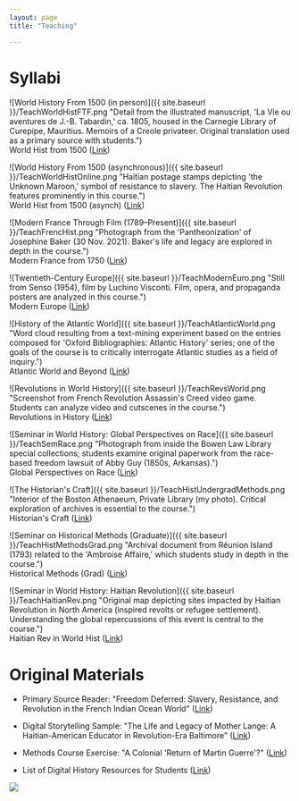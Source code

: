 ```yaml
---
layout: page
title: "Teaching"

---
```



# Syllabi

![World History From 1500 (in person)]({{ site.baseurl }}/TeachWorldHistFTF.png "Detail from the illustrated manuscript, 'La Vie ou aventures de J.-B. Tabardin,' ca. 1805, housed in the Carnegie Library of Curepipe, Mauritius. Memoirs of a Creole privateer. Original translation used as a primary source with students.")  
World Hist from 1500 ([Link](https://docs.google.com/document/d/1fePnBlo6BaXp4tC4P-dX8siCCeHUv5IF/preview))

![World History From 1500 (asynchronous)]({{ site.baseurl }}/TeachWorldHistOnline.png "Haitian postage stamps depicting 'the Unknown Maroon,' symbol of resistance to slavery. The Haitian Revolution features prominently in this course.")  
World Hist from 1500 (asynch) ([Link]((https://docs.google.com/document/d/1VLeapD7tXd1Evtr60N6C0jREkNmtsRqO6jYI7wmaHgY/preview)))

![Modern France Through Film (1789–Present)]({{ site.baseurl }}/TeachFrencHist.png "Photograph from the 'Pantheonization' of Josephine Baker (30 Nov. 2021). Baker's life and legacy are explored in depth in the course.")  
Modern France from 1750 ([Link](https://docs.google.com/document/d/1g6miJ6b75h02qdgefYWlurPEkbpXHWox-bQUr9kdH1Q/preview))

![Twentieth-Century Europe]({{ site.baseurl }}/TeachModernEuro.png "Still from Senso (1954), film by Luchino Visconti. Film, opera, and propaganda posters are analyzed in this course.")  
Modern Europe ([Link](https://docs.google.com/document/d/1AmCxEgQUcqxwUjT3YtKEfo3fPuFenxel/preview))

![History of the Atlantic World]({{ site.baseurl }}/TeachAtlanticWorld.png "Word cloud resulting from a text-mining experiment based on the entries composed for 'Oxford Bibliographies: Atlantic History' series; one of the goals of the course is to critically interrogate Atlantic studies as a field of inquiry.")  
Atlantic World and Beyond ([Link](https://docs.google.com/document/d/14nkCsZx6Kncmx62_e2okoq5_UxqVm3pu/preview))

![Revolutions in World History]({{ site.baseurl }}/TeachRevsWorld.png "Screenshot from French Revolution Assassin's Creed video game. Students can analyze video and cutscenes in the course.")  
Revolutions in History ([Link](https://docs.google.com/document/d/1WkrzMls7drYKM8t-_WDqJt2sfxVG8XL53zwjI-y6Y7o/preview))

![Seminar in World History: Global Perspectives on Race]({{ site.baseurl }}/TeachSemRace.png "Photograph from inside the Bowen Law Library special collections; students examine original paperwork from the race-based freedom lawsuit of Abby Guy (1850s, Arkansas).")  
Global Perspectives on Race ([Link](https://docs.google.com/document/d/1qI3VulFpNQr1wsPlxu8YOW3VgEVPoFOx/preview))

![The Historian's Craft]({{ site.baseurl }}/TeachHistUndergradMethods.png "Interior of the Boston Athenaeum, Private Library (my photo). Critical exploration of archives is essential to the course.")  
Historian's Craft ([Link](https://docs.google.com/document/d/1p-3HZ_d7Tx7nQX9UHappycZKM5oANXx1/preview))

![Seminar on Historical Methods (Graduate)]({{ site.baseurl }}/TeachHistMethodsGrad.png "Archival document from Réunion Island (1793) related to the 'Ambroise Affaire,' which students study in depth in the course.")  
Historical Methods (Grad) ([Link](https://docs.google.com/document/d/1wAJgaCgIgv1O2BHGSLWh-g3WLSV8gDv-/preview))

![Seminar in World History: Haitian Revolution]({{ site.baseurl }}/TeachHaitianRev.png "Original map depicting sites impacted by Haitian Revolution in North America (inspired revolts or refugee settlement). Understanding the global repercussions of this event is central to the course.")  
Haitian Rev in World Hist ([Link](https://docs.google.com/document/d/1_dFZoTgSPifFJswXEmFPguYMD86tAD0D/preview))


# Original Materials

- Primary Source Reader: "Freedom Deferred: Slavery, Resistance, and Revolution in the French Indian Ocean World" ([Link](https://docs.google.com/document/d/1f8u1Vxfb7QqDP0q1qJxKjp-nkIxfY7o6/preview))

- Digital Storytelling Sample: "The Life and Legacy of Mother Lange: A Haitian-American Educator in Revolution-Era Baltimore" ([Link](https://storymaps.arcgis.com/stories/6d7e71f256ab4debae028fb5b633bdbd))

- Methods Course Exercise: "A Colonial 'Return of Martin Guerre'?" ([Link](https://docs.google.com/document/d/1UW6d3K77pzmF_aZJLdBuh1gwqzq8VWRb/preview))

- List of Digital History Resources for Students ([Link](https://docs.google.com/document/d/1JjWOqs-UMzJ3lkysWkx5klx43iV54Tzx40Zli73fbvw/preview))

<img src="{{ site.baseurl }}/arles.gif">
